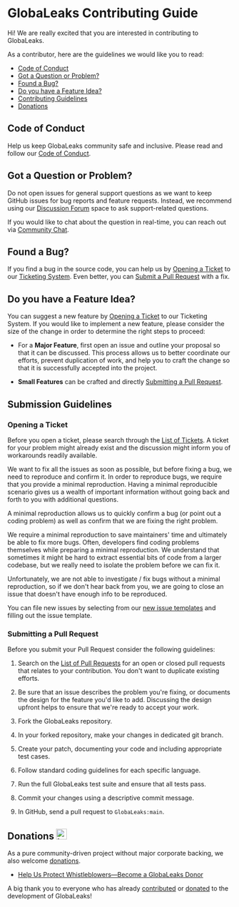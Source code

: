 # GlobaLeaks Contributing Guide

Hi! We are really excited that you are interested in contributing to GlobaLeaks.

As a contributor, here are the guidelines we would like you to read:

 - [Code of Conduct](#coc)
 - [Got a Question or Problem?](#question)
 - [Found a Bug?](#issue)
 - [Do you have a Feature Idea?](#feature)
 - [Contributing Guidelines](#submit)
 - [Donations](#donate)

## <a name="coc"></a> Code of Conduct

Help us keep GlobaLeaks community safe and inclusive.
Please read and follow our [Code of Conduct](https://github.com/globaleaks/globaleaks-whistleblowing-software/blob/main/CODE_OF_CONDUCT.md).

## <a name="question"></a> Got a Question or Problem?

Do not open issues for general support questions as we want to keep GitHub issues for bug reports and feature requests.
Instead, we recommend using our [Discussion Forum](https://github.com/globaleaks/globaleaks-whistleblowing-software/discussions) space to ask support-related questions.

If you would like to chat about the question in real-time, you can reach out via [Community Chat](https://community.globaleaks.org).

## <a name="issue"></a> Found a Bug?

If you find a bug in the source code, you can help us by [Opening a Ticket](#submit-issue) to our [Ticketing System](https://github.com/globaleaks/globaleaks-whistleblowing-software/issues).
Even better, you can [Submit a Pull Request](#submit-pr) with a fix.

## <a name="feature"></a> Do you have a Feature Idea?
You can suggest a new feature by [Opening a Ticket](#submit-issue) to our Ticketing System.
If you would like to implement a new feature, please consider the size of the change in order to determine the right steps to proceed:

* For a **Major Feature**, first open an issue and outline your proposal so that it can be discussed.
  This process allows us to better coordinate our efforts, prevent duplication of work, and help you to craft the change so that it is successfully accepted into the project.

* **Small Features** can be crafted and directly [Submitting a Pull Request](#submit-pr).

## <a name="submit"></a> Submission Guidelines

### <a name="submit-issue"></a> Opening a Ticket

Before you open a ticket, please search through the [List of Tickets]((https://github.com/globaleaks/globaleaks-whistleblowing-software/issues)). A ticket for your problem might already exist and the discussion might inform you of workarounds readily available.

We want to fix all the issues as soon as possible, but before fixing a bug, we need to reproduce and confirm it.
In order to reproduce bugs, we require that you provide a minimal reproduction.
Having a minimal reproducible scenario gives us a wealth of important information without going back and forth to you with additional questions.

A minimal reproduction allows us to quickly confirm a bug (or point out a coding problem) as well as confirm that we are fixing the right problem.

We require a minimal reproduction to save maintainers' time and ultimately be able to fix more bugs.
Often, developers find coding problems themselves while preparing a minimal reproduction.
We understand that sometimes it might be hard to extract essential bits of code from a larger codebase, but we really need to isolate the problem before we can fix it.

Unfortunately, we are not able to investigate / fix bugs without a minimal reproduction, so if we don't hear back from you, we are going to close an issue that doesn't have enough info to be reproduced.

You can file new issues by selecting from our [new issue templates](https://github.com/globaleaks/globaleaks-whistleblowing-software/issues/new/choose) and filling out the issue template.

### <a name="submit-pr"></a> Submitting a Pull Request

Before you submit your Pull Request consider the following guidelines:

1. Search on the [List of Pull Requests](https://github.com/globaleaks/globaleaks-whistleblowing-software/pulls) for an open or closed pull requests that relates to your contribution.
   You don't want to duplicate existing efforts.

2. Be sure that an issue describes the problem you're fixing, or documents the design for the feature you'd like to add.
   Discussing the design upfront helps to ensure that we're ready to accept your work.

3. Fork the GlobaLeaks repository.

4. In your forked repository, make your changes in dedicated git branch.

5. Create your patch, documenting your code and including appropriate test cases.

6. Follow standard coding guidelines for each specific language.

7. Run the full GlobaLeaks test suite and ensure that all tests pass.

8. Commit your changes using a descriptive commit message.

9. In GitHub, send a pull request to `GlobaLeaks:main`.

## <a name="donate"></a> Donations <img src="https://raw.githubusercontent.com/globaleaks/globaleaks-whistleblowing-software/main/brand/assets/heart.svg" alt="heart icon" width="24" />
As a pure community-driven project without major corporate backing, we also welcome [donations](https://github.com/sponsors/globaleaks).

- [Help Us Protect Whistleblowers—Become a GlobaLeaks Donor](https://github.com/sponsors/globaleaks)

A big thank you to everyone who has already [contributed](https://github.com/globaleaks/globaleaks-whistleblowing-software/graphs/contributors) or [donated](https://github.com/sponsors/globaleaks) to the development of GlobaLeaks!
